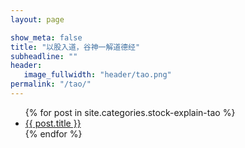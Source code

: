 ```yaml
---
layout: page

show_meta: false
title: "以股入道，谷神一解道德经"
subheadline: ""
header:
   image_fullwidth: "header/tao.png"
permalink: "/tao/"
---
```

<ul>
    {% for post in site.categories.stock-explain-tao %}
    <li><a href="{{ site.url }}{{ site.baseurl }}{{ post.url }}">{{ post.title }}</a></li>
    {% endfor %}
</ul>